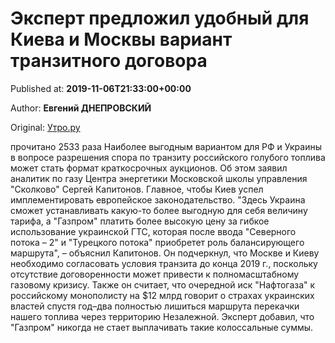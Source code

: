 
# Эксперт предложил удобный для Киева и Москвы вариант транзитного договора

Published at: **2019-11-06T21:33:00+00:00**

Author: **Евгений ДНЕПРОВСКИЙ**

Original: [Утро.ру](https://utro.ru/economics/2019/11/06/1423627.shtml)

прочитано 2533 раза
Наиболее выгодным вариантом для РФ и Украины в вопросе разрешения спора по транзиту российского голубого топлива может стать формат краткосрочных аукционов. Об этом заявил аналитик по газу Центра энергетики Московской школы управления "Сколково" Сергей Капитонов.
Главное, чтобы Киев успел имплементировать европейское законодательство.
"Здесь Украина сможет устанавливать какую-то более выгодную для себя величину тарифа, а "Газпром" платить более высокую цену за гибкое использование украинской ГТС, которая после ввода "Северного потока – 2" и "Турецкого потока" приобретет роль балансирующего маршрута", – объяснил Капитонов.
Он подчеркнул, что Москве и Киеву необходимо согласовать условия транзита до конца 2019 г., поскольку отсутствие договоренности может привести к полномасштабному газовому кризису.
Также он считает, что очередной иск "Нафтогаза" к российскому монополисту на $12 млрд говорит о страхах украинских властей спустя год–два полностью лишиться маршрута перекачки нашего топлива через территорию Незалежной. Эксперт добавил, что "Газпром" никогда не стает выплачивать такие колоссальные суммы.
